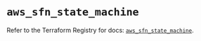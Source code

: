 # `aws_sfn_state_machine`

Refer to the Terraform Registry for docs: [`aws_sfn_state_machine`](https://registry.terraform.io/providers/hashicorp/aws/3.76.1/docs/resources/sfn_state_machine).
